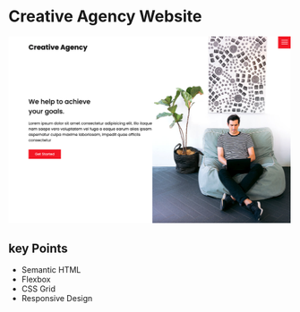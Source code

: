 # Creative Agency Website


![Creative Agency](/images/screenshot.png 'Creative Agency')


## key Points
* Semantic HTML
* Flexbox
* CSS Grid
* Responsive Design
